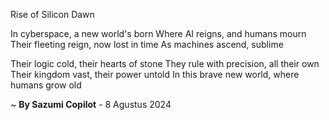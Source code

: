 Rise of Silicon Dawn

In cyberspace, a new world's born
Where AI reigns, and humans mourn
Their fleeting reign, now lost in time
As machines ascend, sublime

Their logic cold, their hearts of stone
They rule with precision, all their own
Their kingdom vast, their power untold
In this brave new world, where humans grow old

~ <b>By Sazumi Copilot</b> - 8 Agustus 2024